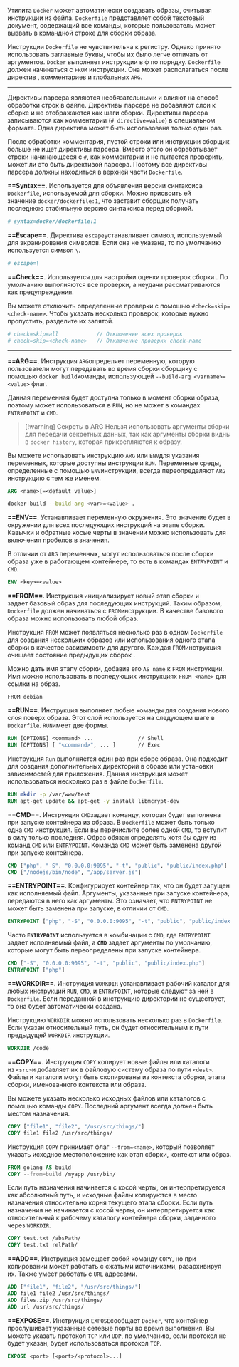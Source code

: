 Утилита `Docker` может автоматически создавать образы, считывая инструкции из  файла. `Dockerfile` представляет собой текстовый документ, содержащий все команды, которые пользователь может вызвать в командной строке для сборки образа.

Инструкции `Dockerfile` не чувствительна к регистру. Однако принято использовать заглавные буквы, чтобы их было легче отличать от аргументов. `Docker` выполняет инструкции в ф по порядку. `Dockerfile` должен начинаться с `FROM` инструкции.
Она может располагаться после директив , комментариев и глобальных `ARG`.

---

Директивы парсера являются необязательными и влияют на способ обработки строк
в файле. Директивы парсера не добавляют слои к сборке и не отображаются как шаги сборки. Директивы парсера записываются как комментарии (`# directive=value`) в специальном формате. Одна директива может быть использована только один раз.

После обработки комментария, пустой строки или инструкции сборщик больше не ищет директивы парсера. Вместо этого он обрабатывает строки начинающееся с `#`,
как комментарии и не пытается проверить, может ли это быть директивой парсера. Поэтому все директивы парсера должны находиться в верхней части `Dockerfile`.

**==Syntax==**. Используется для объявления версии синтаксиса `Dockerfile`, используемой для сборки. Можно присвоить ей значение `docker/dockerfile:1`, что заставит сборщик получать последнюю стабильную версию синтаксиса перед сборкой.

```dockerfile
# syntax=docker/dockerfile:1
```

**==Escape==**. Директива `escape`устанавливает символ, используемый для экранирования символов. Если она не указана, то по умолчанию используется символ `\`.

```dockerfile
# escape=\
```

**==Check==**. Используется для настройки оценки проверок сборки . По умолчанию выполняются все проверки, а неудачи рассматриваются как предупреждения.

Вы можете отключить определенные проверки с помощью `#check=skip=<check-name>`. Чтобы указать несколько проверок, которые нужно пропустить, разделите их запятой.

```dockerfile
# check=skip=all            // Отключение всех проверок
# check=skip=<check-name>   // Отключение проверки check-name
```

---

**==ARG==**. Инструкция `ARG`определяет переменную, которую пользователи могут передавать во время сборки сборщику с помощью `docker build`команды, использующей `--build-arg <varname>=<value>` флаг. 

Данная переменная будет доступна только в момент сборки образа, поэтому
может использоваться в `RUN`, но не может в командах `ENTRYPOINT` и `CMD`.  

>[!warning] Секреты в ARG
>Нельзя использовать аргументы сборки для передачи секретных данных, так как аргументы сборки видны в `docker history`, которая прикрепляются к образу.

Вы можете использовать инструкцию `ARG` или `ENV`для указания переменных, которые доступны инструкции `RUN`. Переменные среды, определенные с помощью `ENV`инструкции, всегда переопределяют `ARG` инструкцию с тем же именем.

```dockerfile
ARG <name>[=<default value>]
```

```sh
docker build --build-arg <var>=<value> .
```

**==ENV==**. Устанавливает переменную окружения. Это значение будет в окружении для всех последующих инструкций на этапе сборки. Кавычки и обратные косые черты в значении можно использовать для включения пробелов в значения.

В отличии от `ARG` переменных, могут использоваться после сборки образа
уже в работающем контейнере, то есть в командах `ENTRYPOINT` и `CMD`.

```Dockerfile
ENV <key>=<value>
```

**==FROM==**. Инструкция инициализирует новый этап сборки и задает базовый образ для последующих инструкций. Таким образом, `Dockerfile` должен начинаться с `FROM`инструкции. В качестве базового образа можно использовать любой образ.

Инструкция `FROM` может появляться несколько раз в одном `Dockerfile` для создания нескольких образов или использования одного этапа сборки в качестве зависимости для другого. Каждая `FROM`инструкция очищает состояние предыдущих сборок .

Можно дать имя этапу сборки, добавив его `AS name` к `FROM` инструкции. Имя можно использовать в последующих инструкциях `FROM <name>` для ссылки на образ.

```dcokerfile
FROM debian
```

**==RUN==**. Инструкция выполняет любые команды для создания нового слоя поверх образа. Этот слой используется на следующем шаге в `Dockerfile`. `RUN`имеет две формы.

```dockerfile
RUN [OPTIONS] <command> ...              // Shell
RUN [OPTIONS] [ "<command>", ... ]       // Exec
```

Инструкция `Run` выполняется один раз при сборе образа. Она подходит для создания дополнительных директорий в образе или установки зависимостей для приложения.
Данная инструкция может использоваться несколько раз в файле `Dockerfile`.

```dockerfile
RUN mkdir -p /var/www/test
RUN apt-get update && apt-get -y install libmcrypt-dev
```

**==CMD==**. Инструкция `CMD`задает команду, которая будет выполнена при запуске контейнера из образа. В `Dockerfile` может быть только одна `CMD` инструкция.
Если вы перечислите более одной `CMD`, то вступит в силу только последняя.
Образ обязан определять хотя бы одну из команд `CMD` или `ENTRYPOINT`.
Команда `CMD` может быть заменена другой при запуске контейнера.

```dockerfile
CMD ["php", "-S", "0.0.0.0:9095", "-t", "public", "public/index.php"]
CMD ["/nodejs/bin/node", "/app/server.js"]
```

**==ENTRYPOINT==**.  Конфигурирует контейнер так, что он будет запущен как исполняемый файл. Аргументы, указанные при запуске контейнера, передаются в него как аргументы. Это означает, что `ENTRYPOINT` не может быть заменена при запуске, в отличии от `CMD`.

```dockerfile
ENTRYPOINT ["php", "-S", "0.0.0.0:9095", "-t", "public", "public/index.php"]
```

Часто **`ENTRYPOINT`** используется в комбинации с `CMD`, где `ENTRYPOINT`
задает исполняемый файл, а **`CMD`** задает аргументы по умолчанию,
которые могут быть переопределены при запуске контейнера.

```dockerfile
CMD ["-S", "0.0.0.0:9095", "-t", "public", "public/index.php"]
ENTRYPOINT ["php"]
```

**==WORKDIR==**. Инструкция `WORKDIR` устанавливает рабочий каталог для любых инструкций `RUN`, `CMD`, и `ENTRYPOINT`, которые следуют за ней в `Dockerfile`. Если переданной в инструкцию директории не существует, то она будет автоматически создана.

Инструкцию `WORKDIR` можно использовать несколько раз в `Dockerfile`. Если указан относительный путь, он будет относительным к пути предыдущей `WORKDIR` инструкции.

```dockerfile
WORKDIR /code
```

**==COPY==**. Инструкция `COPY` копирует новые файлы или каталоги из `<src>`и добавляет их в файловую систему образа по пути `<dest>`. Файлы и каталоги могут быть скопированы из контекста сборки, этапа сборки, именованного контекста или образа.

Вы можете указать несколько исходных файлов или каталогов с помощью
команды `COPY`. Последний аргумент всегда должен быть местом назначения. 

```dockerfile
COPY ["file1", "file2", "/usr/src/things/"]
COPY file1 file2 /usr/src/things/
```

Инструкция `COPY` принимает флаг `--from=<name>`, который позволяет
указать исходное местоположение как этап сборки, контекст или образ.

```dockerfile
FROM golang AS build
COPY --from=build /myapp /usr/bin/
```

Если путь назначения начинается с косой черты, он интерпретируется как абсолютный путь, и исходные файлы копируются в место назначения относительно корня текущего этапа сборки. Если путь назначения не начинается с косой черты, он интерпретируется как относительный к рабочему каталогу контейнера сборки, заданного через `WORKDIR`.

```dockerfile
COPY test.txt /absPath/
COPY test.txt relPath/
```

**==ADD==**. Инструкция замещает собой команду `COPY`, но при копировании может работать с сжатыми источниками, разархивируя их. Также умеет работать с `URL` адресами.

```dockerfile
ADD ["file1", "file2", "/usr/src/things/"]
ADD file1 file2 /usr/src/things/
ADD files.zip /usr/src/things/
ADD url /usr/src/things/
```

**==EXPOSE==**. Инструкция `EXPOSE`сообщает `Docker`, что контейнер прослушивает указанные сетевые порты во время выполнения. Вы можете указать протокол `TCP` или `UDP`, по умолчанию, если протокол не будет указан, будет использоваться протокол `TCP`.

```dockerfile
EXPOSE <port> [<port>/<protocol>...]
```